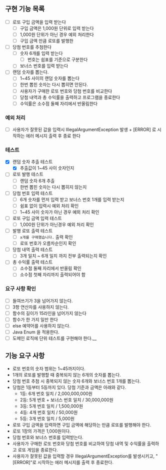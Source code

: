 ## 구현 기능 목록
- [ ] 로또 구입 금액을 입력 받는다
  - [ ] 구입 금액은 1,000원 단위로 입력 받는다
  - [ ] 1,000원 단위가 아닌 경우 예외 처리한다
  - [ ] 구입 금액 만큼 로또를 발행한
- [ ] 당첨 번호를 추첨한다
  - [ ] 숫자 6개를 입력 받는다
    - [ ] 번호는 쉽표를 기준으로 구분한다
  - [ ] 보너스 번호를 입력 받는다
- [ ] 랜덤 숫자를 뽑는다.
  - [ ] 1~45 사이의 랜덤 숫자를 뽑는다
  - [ ] 한번 뽑힌 숫자는 다시 뽑히면 안된다.
  - [ ] 사용자가 구매한 로또 번호와 당첨 번호를 비교한다
  - [ ] 당첨 내역과 총 수익률을 출력하고 프로그램을 종료한다
  - [ ] 수익률은 소수점 둘째 자리에서 반올림한다

### 예외 처리
- [ ] 사용자가 잘못된 값을 입력시 IllegalArgumentException 발생 + [ERROR] 로 시작하는 에러 메시지 출력 후 종료 한다

### 테스트
- [X] 랜덤 숫자 추출 테스트
  - [X] 추출값이 1~45 사이 숫자인지
- [ ] 로또 발행 테스트
  - [ ] 랜덤 숫자 6개 추출
  - [ ] 한번 뽑힌 숫자는 다시 뽑히지 않는지
- [ ] 당첨 번호 입력 테스트
  - [ ] 6개 숫자를 먼저 입력 받고 보너스 번호 1개를 입력 받는지
  - [ ] 쉼표 없이 입력시 예외 처리 확인
  - [ ] 1~45 사이 숫자가 아닌 경우 예외 처리 확인
- [ ] 로또 구입 금액 입력 테스트
  - [ ] 1,000원 단위가 아닌경우 예외 처리 확인
- [ ] 발행 로또 출력 테스트
  - [ ] `x개를 구매했습니다.` 출력 확인
  - [ ] 로또 번호가 오름차순인지 확인
- [ ] 당첨 내역 출력 테스트
  - [ ] 3개 일치 ~ 6개 일치 까지 전부 출력되는지 확인
- [ ] 총 수익률 출력 테스트
  - [ ] 소수점 둘째 자리에서 반올림 확인
  - [ ] 소수점 첫째 자리까지 출력되어야 함

### 요구 사항 확인
- [ ] 들여쓰기가 3을 넘어가지 않는다.
- [ ] 3항 연산자를 사용하지 않는다.
- [ ] 함수의 길이가 15라인을 넘어가지 않는다
- [ ] 함수가 한 가지 일만 한다
- [ ] else 예약어를 사용하지 않는다.
- [ ] Java Enum 을 적용한다.
- [ ] 도메인 로직에 단위 테스트를 구현해야 한다.__

## 기능 요구 사항
- 로또 번호의 숫자 범위는 1~45까지이다.
- 1개의 로또를 발행할 때 중복되지 않는 6개의 숫자를 뽑는다.
- 당첨 번호 추첨 시 중복되지 않는 숫자 6개와 보너스 번호 1개를 뽑는다.
- 당첨은 1등부터 5등까지 있다. 당첨 기준과 금액은 아래와 같다.
    - 1등: 6개 번호 일치 / 2,000,000,000원
    - 2등: 5개 번호 + 보너스 번호 일치 / 30,000,000원
    - 3등: 5개 번호 일치 / 1,500,000원
    - 4등: 4개 번호 일치 / 50,000원
    - 5등: 3개 번호 일치 / 5,000원
- 로또 구입 금액을 입력하면 구입 금액에 해당하는 만큼 로또를 발행해야 한다.
- 로또 1장의 가격은 1,000원이다.
- 당첨 번호와 보너스 번호를 입력받는다. 
- 사용자가 구매한 로또 번호와 당첨 번호를 비교하여 당첨 내역 및 수익률을 출력하고 로또 게임을 종료한다. 
- 사용자가 잘못된 값을 입력할 경우 IllegalArgumentException를 발생시키고, "[ERROR]"로 시작하는 에러 메시지를 출력 후 종료한다.